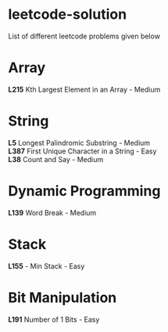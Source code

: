 # leetcode-solution
List of different leetcode problems given below


# Array
<b>L215</b> Kth Largest Element in an Array - Medium </br>

# String
<b>L5</b> Longest Palindromic Substring - Medium </br>
<b>L387</b> First Unique Character in a String - Easy </br>
<b>L38</b> Count and Say - Medium

# Dynamic Programming
<b>L139</b> Word Break - Medium

# Stack
<b>L155</b> - Min Stack - Easy

# Bit Manipulation
<b>L191</b> Number of 1 Bits - Easy
